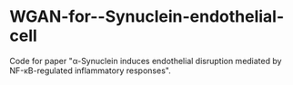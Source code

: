 # WGAN-for--Synuclein-endothelial-cell
Code for paper "α-Synuclein induces endothelial disruption mediated by NF-κB-regulated inflammatory responses".

